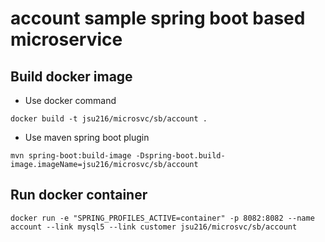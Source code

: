 # account sample spring boot based microservice

## Build docker image

- Use docker command

```shell
docker build -t jsu216/microsvc/sb/account .
```

- Use maven spring boot plugin

```shell
mvn spring-boot:build-image -Dspring-boot.build-image.imageName=jsu216/microsvc/sb/account
```

## Run docker container

```shell
docker run -e "SPRING_PROFILES_ACTIVE=container" -p 8082:8082 --name account --link mysql5 --link customer jsu216/microsvc/sb/account
```